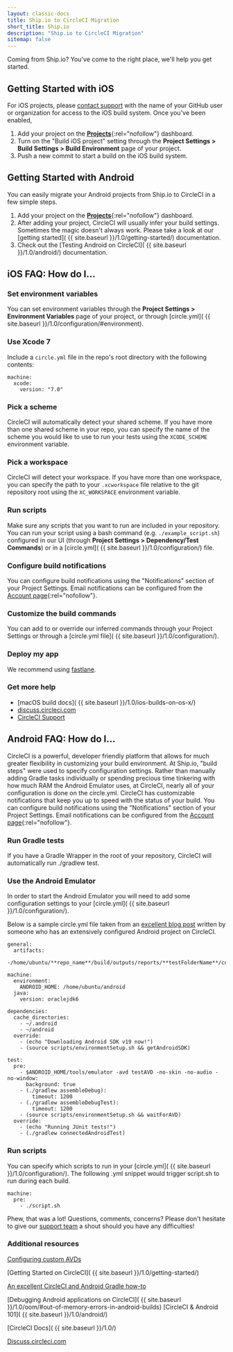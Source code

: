 ```yaml
---
layout: classic-docs
title: Ship.io to CircleCI Migration
short_title: Ship.io
description: "Ship.io to CircleCI Migration"
sitemap: false
---
```


Coming from Ship.io? You've come to the right place, we'll help you get started.

## Getting Started with iOS

For iOS projects, please [contact support](https://support.circleci.com/hc/en-us) with the name of your GitHub user or organization for access to the iOS build system. Once you've been enabled,

1. Add your project on the [**Projects**](https://app.circleci.com/projects/){:rel="nofollow"} dashboard.
2. Turn on the "Build iOS project" setting through the **Project Settings > Build Settings > Build Environment** page of your project.
3. Push a new commit to start a build on the iOS build system.

## Getting Started with Android

You can easily migrate your Android projects from Ship.io to CircleCI in a few simple steps.

1. Add your project on the [**Projects**](https://app.circleci.com/projects/){:rel="nofollow"} dashboard.
2. After adding your project, CircleCI will usually infer your build settings. Sometimes the magic doesn't always work. Please take a look at our [getting started]( {{ site.baseurl }}/1.0/getting-started/) documentation.
3. Check out the [Testing Android on CircleCI]( {{ site.baseurl }}/1.0/android/) documentation.


## iOS FAQ: How do I...

### Set environment variables
You can set environment variables through the **Project Settings > Environment Variables** page of your project, or through [circle.yml]( {{ site.baseurl }}/1.0/configuration/#environment).

### Use Xcode 7
Include a `circle.yml` file in the repo's root directory with the following contents:

```
machine:
  xcode:
    version: "7.0"
```

### Pick a scheme
CircleCI will automatically detect your shared scheme. If you have more than one shared scheme in your repo, you can specify the name of the scheme you would like to use to run your tests using the `XCODE_SCHEME` environment variable.

### Pick a workspace
CircleCI will detect your workspace. If you have more than one workspace, you can specify the path to your `.xcworkspace` file relative to the git repository root using the `XC_WORKSPACE` environment variable.

### Run scripts
Make sure any scripts that you want to run are included in your repository. You can run your script using a bash command (e.g. `./example_script.sh`) configured in our UI (through **Project Settings > Dependency/Test Commands**) or in a [circle.yml]( {{ site.baseurl }}/1.0/configuration/) file.

### Configure build notifications
You can configure build notifications using the "Notifications" section of your Project Settings. Email notifications can be configured from the [Account page](https://circleci.com/account){:rel="nofollow"}.

### Customize the build commands
You can add to or override our inferred commands through your Project Settings or through a [circle.yml file]( {{ site.baseurl }}/1.0/configuration/).

### Deploy my app
We recommend using [fastlane](https://medium.com/mitoo-insider/how-to-set-up-continuous-delivery-for-ios-with-fastlane-and-circleci-c7dae19df2ed).

### Get more help
* [macOS build docs]( {{ site.baseurl }}/1.0/ios-builds-on-os-x/)
* [discuss.circleci.com](https://discuss.circleci.com/c/mobile)
* [CircleCI Support](https://support.circleci.com/hc/en-us)

## Android FAQ: How do I...

CircleCI is a powerful, developer friendly platform that allows for much greater flexibility in customizing your build environment. At Ship.io, "build steps" were used to specify configuration settings.
Rather than manually adding Gradle tasks individually or spending precious time tinkering with how much RAM the Android Emulator uses, at CircleCI, nearly all of your configuration is done on the circle.yml. CircleCI has customizable notifications that keep you up to speed with the status of your build.
You can configure build notifications using the "Notifications" section of your Project Settings.
Email notifications can be configured from the [Account page](https://circleci.com/account){:rel="nofollow"}.


### Run Gradle tests
If you have a Gradle Wrapper in the root of your repository, CircleCI will automatically run ./gradlew test.

### Use the Android Emulator
In order to start the Android Emulator you will need to add some configuration settings to your [circle.yml]( {{ site.baseurl }}/1.0/configuration/).

Below is a sample circle.yml file taken from an [excellent blog post](http://blog.originate.com/blog/2015/03/22/android-and-ci-and-gradle-a-how-to/) written by someone who has an extensively configured Android project on CircleCI.

```
general:
  artifacts:
    -/home/ubuntu/**repo_name**/build/outputs/reports/**testFolderName**/connected

machine:
  environment:
    ANDROID_HOME: /home/ubuntu/android
  java:
    version: oraclejdk6

dependencies:
  cache_directories:
    - ~/.android
    - ~/android
  override:
    - (echo "Downloading Android SDK v19 now!")
    - (source scripts/environmentSetup.sh && getAndroidSDK)

test:
  pre:
    - $ANDROID_HOME/tools/emulator -avd testAVD -no-skin -no-audio -no-window:
      background: true
    - (./gradlew assembleDebug):
        timeout: 1200
    - (./gradlew assembleDebugTest):
        timeout: 1200
    - (source scripts/environmentSetup.sh && waitForAVD)
  override:
    - (echo "Running JUnit tests!")
    - (./gradlew connectedAndroidTest)
```
### Run scripts
You can specify which scripts to run in your [circle.yml]( {{ site.baseurl }}/1.0/configuration/).
The following .yml snippet would trigger script.sh to run during each build.

```
machine:
  pre:
    - ./script.sh
```
Phew, that was a lot!
Questions, comments, concerns?
Please don't hesitate to give our [support team](https://support.circleci.com/hc/en-us) a shout should you have any difficulties!

### Additional resources

[Configuring custom AVDs](https://developer.android.com/tools/devices/managing-avds-cmdline.html#AVDCmdLine)

[Getting Started on CircleCI]( {{ site.baseurl }}/1.0/getting-started/)

[An excellent CircleCI and Android Gradle how-to](http://blog.originate.com/blog/2015/03/22/android-and-ci-and-gradle-a-how-to/)

[Debugging Android applications on CircleCI]( {{ site.baseurl }}/1.0/oom/#out-of-memory-errors-in-android-builds)
[CircleCI & Android 101]( {{ site.baseurl }}/1.0/android/)

[CircleCI Docs]( {{ site.baseurl }}/1.0/)

[Discuss.circleci.com](https://discuss.circleci.com/)
